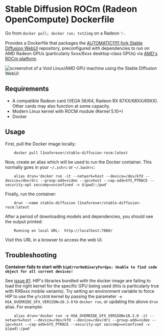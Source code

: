 Stable Diffusion ROCm (Radeon OpenCompute) Dockerfile
==
Go from `docker pull; docker run; txt2img` on a Radeon ✨.

Provides a Dockerfile that packages the [AUTOMATIC1111 fork Stable Diffusion WebUI](https://github.com/AUTOMATIC1111/stable-diffusion-webui) repository, preconfigured with dependencies to run on AMD Radeon GPUs (particularly 5xxx/6xxx desktop-class GPUs) via [AMD's ROCm platform](https://docs.amd.com/category/ROCm%E2%84%A2%20v5.x).

<img alt="screenshot of a Void Linux/AMD GPU machine using the Stable Diffusion WebUI" src="https://raw.githubusercontent.com/l1na-forever/stable-diffusion-rocm-docker/main/assets/void_screenshot.webp" />

Requirements
--
- A compatible Radeon card (VEGA 56/64, Radeon RX 67XX/68XX/69XX). Other cards may also function at some capacity.
- Modern Linux kernel with ROCM module (Kernel 5.10+)
- Docker

Usage
--

First, pull the Docker image locally:

```
    docker pull l1naforever/stable-diffusion-rocm:latest
```

Now, create an alias which will be used to run the Docker container. This normally goes in your `~/.zshrc` or `~/.bashrc`:

```
    alias drun='docker run -it --network=host --device=/dev/kfd --device=/dev/dri --group-add=video --ipc=host --cap-add=SYS_PTRACE --security-opt seccomp=unconfined -v $(pwd):/pwd'
```

Finally, run the container: 

```
    drun --name stable-diffusion l1naforever/stable-diffusion-rocm:latest
```

After a period of downloading models and dependencies, you should see the output printed:

```
    Running on local URL:  http://localhost:7860/
```

Visit this URL in a browser to access the web UI. 


Troubleshooting
--
**Container fails to start with `hipErrorNoBinaryForGpu: Unable to find code object for all current devices!`**

See [issue #1](https://github.com/l1na-forever/stable-diffusion-rocm-docker/issues/1). HIP's libraries bundled with the docker image are failing to load the right kernel for the specific GPU being used (this is particularly true with RX6xxx mobile variants). Try setting an environment variable to force HIP to use the `gfx1030` kernel by passing the parameter `-e HSA_OVERRIDE_GFX_VERSION=10.3.0` to `docker run`, or updating the above `drun` alias. For example:

```
    alias drun='docker run -e HSA_OVERRIDE_GFX_VERSION=10.3.0 -it --network=host --device=/dev/kfd --device=/dev/dri --group-add=video --ipc=host --cap-add=SYS_PTRACE --security-opt seccomp=unconfined -v $(pwd):/pwd'
```

